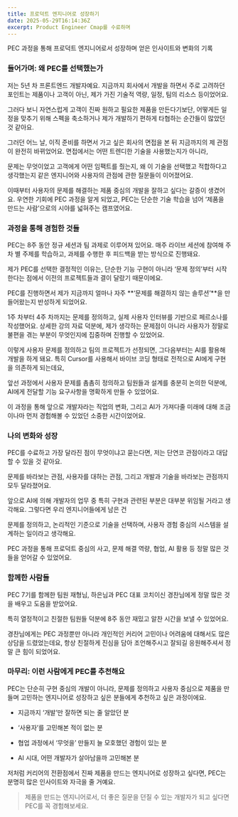 ```yaml
---
title: 프로덕트 엔지니어로 성장하기
date: 2025-05-29T16:14:36Z
excerpt: Product Engineer Cmap를 수료하며
---
```


PEC 과정을 통해 프로덕트 엔지니어로서 성장하며 얻은 인사이트와 변화의 기록

### 들어가며: 왜 PEC를 선택했는가

저는 5년 차 프론트엔드 개발자예요. 지금까지 회사에서 개발을 하면서 주로 고려하던 포인트는 제품이나 고객이 아닌, 제가 가진 기술적 역량, 일정, 팀의 리소스 등이었어요.

그러다 보니 자연스럽게 고객이 진짜 원하고 필요한 제품을 만든다기보단, 어떻게든 일정을 맞추기 위해 스펙을 축소하거나 제가 개발하기 편하게 타협하는 순간들이 많았던 것 같아요.

그러던 어느 날, 이직 준비를 하면서 가고 싶은 회사의 면접을 본 뒤 지금까지의 제 관점이 완전히 바뀌었어요. 면접에서는 어떤 트렌디한 기술을 사용했는지가 아니라,

문제는 무엇이었고 고객에게 어떤 임팩트를 줬는지, 왜 이 기술을 선택했고 적합하다고 생각했는지 같은 엔지니어와 사용자의 관점에 관한 질문들이 이어졌어요.

이때부터 사용자의 문제를 해결하는 제품 중심의 개발을 잘하고 싶다는 갈증이 생겼어요. 우연한 기회에 PEC 과정을 알게 되었고, PEC는 단순한 기술 학습을 넘어
‘제품을 만드는 사람’으로의 시야를 넓혀주는 캠프였어요.

### 과정을 통해 경험한 것들

PEC는 8주 동안 정규 세션과 팀 과제로 이루어져 있어요. 매주 라이브 세션에 참여해 주차 별 주제를 학습하고, 과제를 수행한 후 피드백을 받는 방식으로 진행돼요.

제가 PEC를 선택한 결정적인 이유는, 단순한 기능 구현이 아니라 ‘문제 정의’부터 시작한다는 점에서 이전의 프로젝트들과 결이 달랐기 때문이에요.

PEC를 진행하면서 제가 지금까지 얼마나 자주 **‘문제를 해결하지 않는 솔루션’**을 만들어왔는지 반성하게 되었어요.

1주 차부터 4주 차까지는 문제를 정의하고, 실제 사용자 인터뷰를 기반으로 페르소나를 작성했어요. 상세한 강의 자료 덕분에,
제가 생각하는 문제점이 아니라 사용자가 정말로 불편을 겪는 부분이 무엇인지에 집중하며 진행할 수 있었어요.

이렇게 사용자 문제를 정의하고 팀의 프로젝트가 선정되면, 그다음부터는 AI를 활용해 개발을 하게 돼요. 특히 Cursor를 사용해서 바이브 코딩 형태로 전적으로 AI에게 구현을 의존하게 되는데요,

앞선 과정에서 사용자 문제를 촘촘히 정의하고 팀원들과 설계를 충분히 논의한 덕분에, AI에게 전달할 기능 요구사항을 명확하게 만들 수 있었어요.

이 과정을 통해 앞으로 개발자라는 직업의 변화, 그리고 AI가 가져다줄 미래에 대해 조금이나마 먼저 경험해볼 수 있었던 소중한 시간이었어요.

### 나의 변화와 성장

PEC를 수료하고 가장 달라진 점이 무엇이냐고 묻는다면, 저는 단연코 관점이라고 대답할 수 있을 것 같아요.

문제를 바라보는 관점, 사용자를 대하는 관점, 그리고 개발과 기술을 바라보는 관점까지 모두 달라졌어요.

앞으로 AI에 의해 개발자의 업무 중 특히 구현과 관련된 부분은 대부분 위임될 거라고 생각해요. 그렇다면 우리 엔지니어들에게 남은 건

문제를 정의하고, 논리적인 기준으로 기술을 선택하며, 사용자 경험 중심의 시스템을 설계하는 일이라고 생각해요.

PEC 과정을 통해 프로덕트 중심의 사고, 문제 해결 역량, 협업, AI 활용 등 정말 많은 것들을 얻어갈 수 있었어요.

### 함께한 사람들

PEC 7기를 함께한 팀원 재형님, 하은님과 PEC 대표 코치이신 경찬님에게 정말 많은 것을 배우고 도움을 받았어요.

특히 열정적이고 친절한 팀원들 덕분에 8주 동안 재밌고 알찬 시간을 보낼 수 있었어요.

경찬님에게는 PEC 과정뿐만 아니라 개인적인 커리어 고민이나 어려움에 대해서도 많은 상담을 드렸었는데요, 항상 친절하게 진심을 담아 조언해주시고 잘되길 응원해주셔서 정말 큰 힘이 되었어요.

### 마무리: 이런 사람에게 PEC를 추천해요

PEC는 단순히 구현 중심의 개발이 아니라, 문제를 정의하고 사용자 중심으로 제품을 만들며 고민하는 엔지니어로 성장하고 싶은 분들에게 추천하고 싶은 과정이에요.

- 지금까지 ‘개발’만 잘하면 되는 줄 알았던 분

- ‘사용자’를 고민해본 적이 없는 분

- 협업 과정에서 ‘무엇을’ 만들지 늘 모호했던 경험이 있는 분

- AI 시대, 어떤 개발자가 살아남을까 고민해본 분

저처럼 커리어의 전환점에서 진짜 제품을 만드는 엔지니어로 성장하고 싶다면,
PEC는 분명히 많은 인사이트와 자극을 줄 거예요.

> 제품을 만드는 엔지니어로서,
> 더 좋은 질문을 던질 수 있는 개발자가 되고 싶다면  
> PEC를 꼭 경험해보세요.
